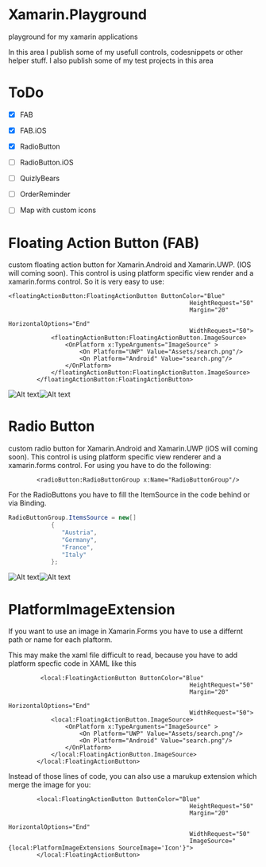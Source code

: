 # Xamarin.Playground
playground for my xamarin applications


In this area I publish some of my usefull controls, codesnippets or other helper stuff.
I also publish some of my test projects in this area

# ToDo
- [x] FAB
- [x] FAB.iOS
- [x] RadioButton
- [ ] RadioButton.iOS
- [ ] QuizlyBears
- [ ] OrderReminder
- [ ] Map with custom icons


# Floating Action Button (FAB)
custom floating action button for Xamarin.Android and Xamarin.UWP. (IOS will coming soon).
This control is using platform specific view render and a xamarin.forms control. 
So it is very easy to use:

```xaml
<floatingActionButton:FloatingActionButton ButtonColor="Blue"
                                                   HeightRequest="50"
                                                   Margin="20"
                                                   HorizontalOptions="End"
                                                   WidthRequest="50">
            <floatingActionButton:FloatingActionButton.ImageSource>
                <OnPlatform x:TypeArguments="ImageSource" >
                    <On Platform="UWP" Value="Assets/search.png"/>
                    <On Platform="Android" Value="search.png"/>
                </OnPlatform>
            </floatingActionButton:FloatingActionButton.ImageSource>
        </floatingActionButton:FloatingActionButton>
```

![Alt text](/Screenshots/FAB/androidfab.png?raw=true "Android FAB")![Alt text](/Screenshots/FAB/uwpfab.png?raw=true "UWP FAB")

# Radio Button
custom radio button for Xamarin.Android and Xamarin.UWP (iOS will coming soon).
This control is using platform specific view renderer and a xamarin.forms control.
For using you have to do the following:

```xaml
        <radioButton:RadioButtonGroup x:Name="RadioButtonGroup"/>
```

For the RadioButtons you have to fill the ItemSource in the code behind or via Binding.

``` c#
RadioButtonGroup.ItemsSource = new[]
            {
               "Austria",
               "Germany", 
               "France", 
               "Italy"
            };
```
![Alt text](/Screenshots/RadioButton/android.png?raw=true "Android")![Alt text](/Screenshots/RadioButton/UWP.PNG?raw=true "UWP")


# PlatformImageExtension
If you want to use an image in Xamarin.Forms you have to use a differnt path or name for each plaftorm. 

This may make the xaml file difficult to read, because you have to add platform specfic code in XAML like this

```xaml
         <local:FloatingActionButton ButtonColor="Blue"
                                                   HeightRequest="50"
                                                   Margin="20"
                                                   HorizontalOptions="End"
                                                   WidthRequest="50">
            <local:FloatingActionButton.ImageSource>
                <OnPlatform x:TypeArguments="ImageSource" >
                    <On Platform="UWP" Value="Assets/search.png"/>
                    <On Platform="Android" Value="search.png"/>
                </OnPlatform>
            </local:FloatingActionButton.ImageSource>
        </local:FloatingActionButton>
```

Instead of those lines of code, you can also use a marukup extension which merge the image for you: 

```xaml
        <local:FloatingActionButton ButtonColor="Blue"
                                                   HeightRequest="50"
                                                   Margin="20"
                                                   HorizontalOptions="End"
                                                   WidthRequest="50"
                                                   ImageSource="{local:PlatformImageExtensions SourceImage='Icon'}">
        </local:FloatingActionButton>
```



